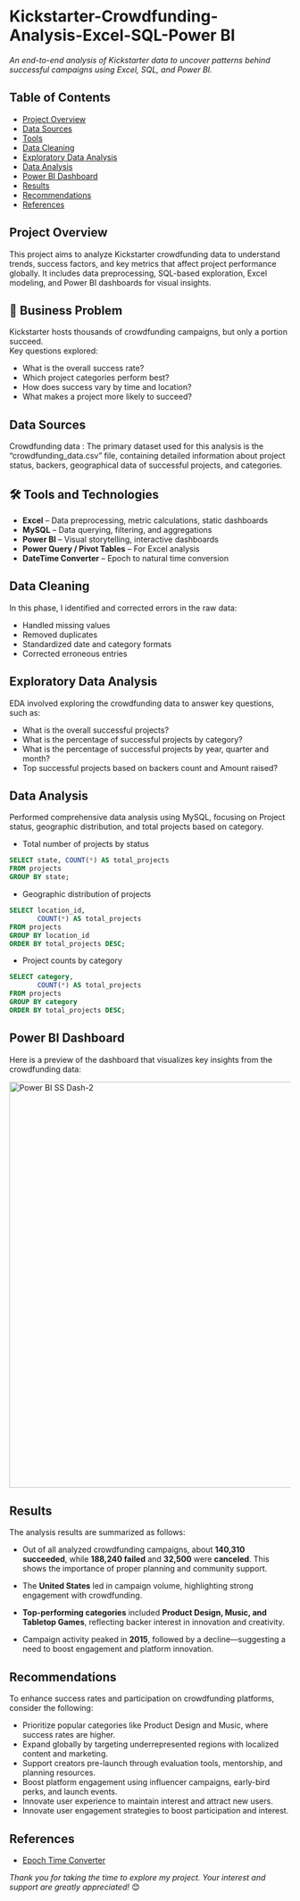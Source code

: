 # Kickstarter-Crowdfunding-Analysis-Excel-SQL-Power BI

_An end-to-end analysis of Kickstarter data to uncover patterns behind successful campaigns using Excel, SQL, and Power BI._


## Table of Contents

- [Project Overview](#project-overview)
- [Data Sources](#data-sources)
- [Tools](#tools)
- [Data Cleaning](#data-cleaning)
- [Exploratory Data Analysis](#exploratory-data-analysis)
- [Data Analysis](#data-analysis)
- [Power BI Dashboard](#power-bi-dashboard)
- [Results](#results)
- [Recommendations](#recommendations)
- [References](#references)


## Project Overview

This project aims to analyze Kickstarter crowdfunding data to understand trends, success factors, and key metrics that affect project performance globally. It includes data preprocessing, SQL-based exploration, Excel modeling, and Power BI dashboards for visual insights.

## 💼 Business Problem

Kickstarter hosts thousands of crowdfunding campaigns, but only a portion succeed.  
Key questions explored:
- What is the overall success rate?
- Which project categories perform best?
- How does success vary by time and location?
- What makes a project more likely to succeed?

## Data Sources

Crowdfunding data : The primary dataset used for this analysis is the “crowdfunding_data.csv” file, containing detailed information about project status, backers, geographical data of successful projects, and categories.


## 🛠️ Tools and Technologies

- **Excel** – Data preprocessing, metric calculations, static dashboards  
- **MySQL** – Data querying, filtering, and aggregations  
- **Power BI** – Visual storytelling, interactive dashboards  
- **Power Query / Pivot Tables** – For Excel analysis  
- **DateTime Converter** – Epoch to natural time conversion  



## Data Cleaning

In this phase, I identified and corrected errors in the raw data:
- Handled missing values
- Removed duplicates
- Standardized date and category formats
- Corrected erroneous entries


## Exploratory Data Analysis

EDA involved exploring the crowdfunding data to answer key questions, such as:
- What is the overall successful projects?
- What is the percentage of successful projects by category?
- What is the percentage of successful projects by year, quarter and month?
- Top successful projects based on backers count and Amount raised?


## Data Analysis

Performed comprehensive data analysis using MySQL, focusing on Project status, geographic distribution, and total projects based on category.
- Total number of projects by status
```sql
SELECT state, COUNT(*) AS total_projects 
FROM projects 
GROUP BY state;
```
  
- Geographic distribution of projects
```sql
SELECT location_id,
       COUNT(*) AS total_projects
FROM projects
GROUP BY location_id
ORDER BY total_projects DESC;
```

- Project counts by category
```sql
SELECT category,
       COUNT(*) AS total_projects
FROM projects
GROUP BY category
ORDER BY total_projects DESC;
```

## Power BI Dashboard

Here is a preview of the dashboard that visualizes key insights from the crowdfunding data:

<img width="1326" height="728" alt="Power BI SS Dash-2" src="https://github.com/user-attachments/assets/b988f9ef-9e28-4616-a5b3-5a05624ed95a" />
 


## Results
The analysis results are summarized as follows:
- Out of all analyzed crowdfunding campaigns, about **140,310 succeeded**, while **188,240 failed** and **32,500** were **canceled**. This shows the importance of proper planning and community support.

- The **United States** led in campaign volume, highlighting strong engagement with crowdfunding.

- **Top-performing categories** included **Product Design, Music, and Tabletop Games**, reflecting backer interest in innovation and creativity.

- Campaign activity peaked in **2015**, followed by a decline—suggesting a need to boost engagement and platform innovation.


## Recommendations
To enhance success rates and participation on crowdfunding platforms, consider the following:
- Prioritize popular categories like Product Design and Music, where success rates are higher.
- Expand globally by targeting underrepresented regions with localized content and marketing.
- Support creators pre-launch through evaluation tools, mentorship, and planning resources.
- Boost platform engagement using influencer campaigns, early-bird perks, and launch events.
- Innovate user experience to maintain interest and attract new users.
- Innovate user engagement strategies to boost participation and interest.


## References

- [Epoch Time Converter](https://www.epochconverter.com/)


*Thank you for taking the time to explore my project. Your interest and support are greatly appreciated!* 😊
